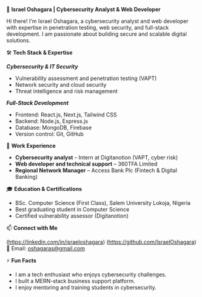 🚀 **Israel Oshagara | Cybersecurity Analyst & Web Developer**  

Hi there! I'm Israel Oshagara, a cybersecurity analyst and web developer with expertise in penetration testing, web security, and full-stack development. I am passionate about building secure and scalable digital solutions.  

🛠️ **Tech Stack & Expertise**  

_**Cybersecurity & IT Security**_  
- Vulnerability assessment and penetration testing (VAPT)  
- Network security and cloud security  
- Threat intelligence and risk management  

_**Full-Stack Development**_  
- Frontend: React.js, Next.js, Tailwind CSS  
- Backend: Node.js, Express.js  
- Database: MongoDB, Firebase  
- Version control: Git, GitHub  

📌 **Work Experience**  

- **Cybersecurity analyst** – Intern at Digitanotion (VAPT, cyber risk)  
- **Web developer and technical support** – 360TFA Limited 
- **Regional Network Manager** – Access Bank Plc (Fintech & Digital Banking)  

🎓 **Education & Certifications**  

- BSc. Computer Science (First Class), Salem University Lokoja, Nigeria  
- Best graduating student in Computer Science  
- Certified vulnerability assessor (Digitanotion)  

📫 **Connect with Me**  

(https://linkedin.com/in/israeloshagara)
(https://github.com/IsraelOshagara)
📧 Email: oshagaras@gmail.com 

⚡ **Fun Facts**  

- I am a tech enthusiast who enjoys cybersecurity challenges.  
- I built a MERN-stack business support platform.  
- I enjoy mentoring and training students in cybersecurity. 
